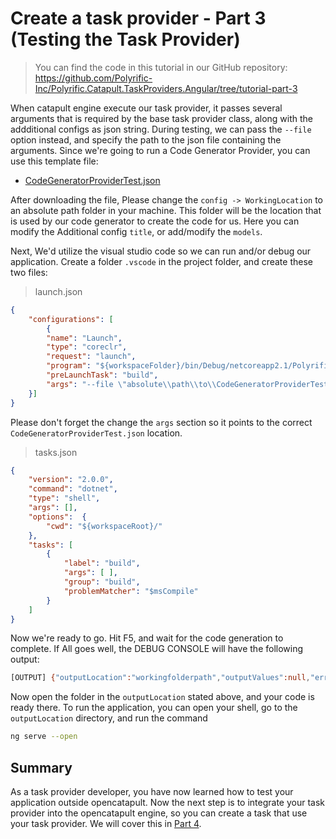 # Create a task provider - Part 3 (Testing the Task Provider)

> You can find the code in this tutorial in our GitHub repository: https://github.com/Polyrific-Inc/Polyrific.Catapult.TaskProviders.Angular/tree/tutorial-part-3

When catapult engine execute our task provider, it passes several arguments that is required by the base task provider class, along with the addditional configs as json string. During testing, we can pass the `--file` option instead, and specify the path to the json file containing the arguments. Since we're going to run a Code Generator Provider, you can use this template file:
- [CodeGeneratorProviderTest.json](../file/CodeGeneratorProviderTest.json)

After downloading the file, Please change the `config -> WorkingLocation` to an absolute path folder in your machine. This folder will be the location that is used by our code generator to create the code for us. Here you can modify the Additional config `title`, or add/modify the `models`.

Next, We'd utilize the visual studio code so we can run and/or debug our application. Create a folder `.vscode` in the project folder, and create these two files:

>launch.json
```json
{       
    "configurations": [
        {
        "name": "Launch",
        "type": "coreclr",
        "request": "launch",
        "program": "${workspaceFolder}/bin/Debug/netcoreapp2.1/Polyrific.Catapult.TaskProviders.Angular.dll",
        "preLaunchTask": "build",
        "args": "--file \"absolute\\path\\to\\CodeGeneratorProviderTest.json\""
    }]
}
```
Please don't forget the change the `args` section so it points to the correct `CodeGeneratorProviderTest.json` location.

>tasks.json
```json
{
    "version": "2.0.0",
    "command": "dotnet",
    "type": "shell",
    "args": [],
    "options":  {
        "cwd": "${workspaceRoot}/"
    },
    "tasks": [
        {
            "label": "build",
            "args": [ ],
            "group": "build",
            "problemMatcher": "$msCompile"
        }
    ]
}
```

Now we're ready to go. Hit F5, and wait for the code generation to complete. If All goes well, the DEBUG CONSOLE will have the following output:
```sh
[OUTPUT] {"outputLocation":"workingfolderpath","outputValues":null,"errorMessage":""}

```

Now open the folder in the `outputLocation` stated above, and your code is ready there. To run the application, you can open your shell, go to the `outputLocation` directory, and run the command
```sh
ng serve --open
```

## Summary
As a task provider developer, you have now learned how to test your application outside opencatapult. Now the next step is to integrate your task provider into the opencatapult engine, so you can create a task that use your task provider. We will cover this in [Part 4](./create-task-provider-4.md).